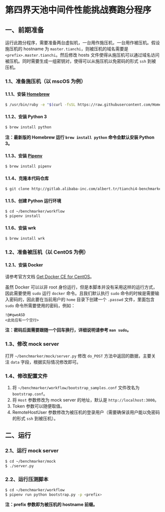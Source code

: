 # 第四界天池中间件性能挑战赛跑分程序

## 一、前期准备

运行此跑分程序，需要准备两台虚拟机，一台用作施压机，一台用作被压机。假设施压机的 hostname 为 `master.tianchi`，则被压机的域名需要是 `<prefix>.master.tianchi`。然后修改 hosts 文件使得从施压机可以通过域名访问被压机。同时需要生成一组密钥对，使得可以从施压机以免密码的形式 `ssh` 到被压机。

### 1.1、准备施压机（以 mscOS 为例）

#### 1.1.1、安装 [Homebrew](https://brew.sh/)

```bash
$ /usr/bin/ruby -e "$(curl -fsSL https://raw.githubusercontent.com/Homebrew/install/master/install)"
```

#### 1.1.2、安装 Python 3

```bash
$ brew install python
```

**注：最新版的 Homebrew 运行 `brew install python` 命令会默认安装 Python 3。**

#### 1.1.3、安装 [Pipenv](https://docs.pipenv.org/)

```bash
$ brew install pipenv
```

#### 1.1.4、克隆本代码仓库

```bash
$ git clone http://gitlab.alibaba-inc.com/albert.tr/tianchi4-benchmarker.git ~/benchmarker
```

#### 1.1.5、创建 Python 运行环境

```bash
$ cd ~/benchmarker/workflow
$ pipenv install
```

#### 1.1.6、安装 wrk

```bash
$ brew install wrk
```

### 1.2、准备被压机（以 CentOS 为例）

#### 1.2.1、安装 Docker

请参考官方文档 [Get Docker CE for CentOS](https://docs.docker.com/install/linux/docker-ce/centos/)。

虽然 Docker 可以以非 root 身份运行，但是本脚本并没有采用这样的运行方式，因此需要使用 `sudo` 运行 `docker` 命令。且我们默认执行 `sudo` 命令的时候是需要输入密码的，因此要在当前用户的 `home` 目录下创建一个 `.passwd` 文件，里面包含 `sudo` 命令所需要使用的密码，例如：

```
!@#qweASD
<此处应有一个空行>
```

**注：密码后面需要跟随一个回车换行，详细说明请参考 `man sudo`。**

### 1.3、修改 mock server

打开 `~/benchmarker/mock/server.py` 修改 `do_POST` 方法中返回的数据，主要关注 `data` 字段，根据实际情况修改即可。

### 1.4、修改配置文件

1. 将 `~/benchmarker/workflow/bootstrap_samples.conf` 文件改名为 `bootstrap.conf`。
2. 将 `Host` 参数修改为 mock server 的地址，默认是 `http://localhost:3000`。
3. Token 参数可以随便取值。
4. RemoteHostUser 参数修改为被压机的登录用户（需要确保该用户能以免密码的形式 `ssh` 到被压机）。

## 二、运行

### 2.1、运行 mock server

```bash
$ cd ~/benchmarker/mock
$ ./server.py
```

### 2.2、运行压测脚本

```bash
$ cd ~/benchmarker/workflow
$ pipenv run python bootstrap.py -p <prefix>
```

**注：prefix 参数即为被压机的 hostname 前缀。**
